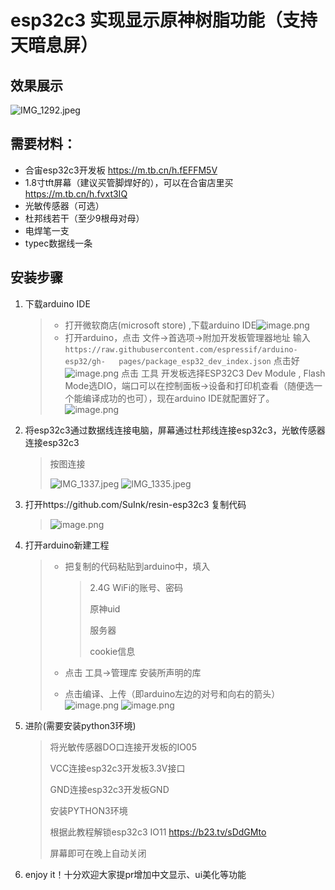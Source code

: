 # esp32c3 实现显示原神树脂功能（支持天暗息屏）
## 效果展示
![IMG_1292.jpeg](https://s2.loli.net/2022/07/01/Do2lySqEmLNHrf1.jpg)
## 需要材料：
* 合宙esp32c3开发板 https://m.tb.cn/h.fEFFM5V
* 1.8寸tft屏幕（建议买管脚焊好的），可以在合宙店里买 https://m.tb.cn/h.fvxt3IQ
* 光敏传感器（可选）
* 杜邦线若干（至少9根母对母）
* 电焊笔一支
* typec数据线一条

## 安装步骤
1. 下载arduino IDE
	  > * 打开微软商店(microsoft store) ,下载arduino IDE![image.png](https://s2.loli.net/2022/06/30/M9FryCj8WEoSZvH.png)
	  > *  打开arduino，点击 文件->首选项->附加开发板管理器地址 输入 `https://raw.githubusercontent.com/espressif/arduino-esp32/gh-	pages/package_esp32_dev_index.json` 点击好![image.png](https://s2.loli.net/2022/06/30/KvNjeGPFMl1x2fZ.png) 
	  > 点击 工具 开发板选择ESP32C3 Dev Module , Flash Mode选DIO，端口可以在控制面板->设备和打印机查看（随便选一个能编译成功的也可），现在arduino IDE就配置好了。![image.png](https://s2.loli.net/2022/07/01/K2h6YsqCQS5UwnJ.png)

2. 将esp32c3通过数据线连接电脑，屏幕通过杜邦线连接esp32c3，光敏传感器连接esp32c3
	> 按图连接
	>
	> ![IMG_1337.jpeg](https://s2.loli.net/2022/07/01/AXvs9GzB5Rgi37Z.jpg)
	> ![IMG_1335.jpeg](https://s2.loli.net/2022/07/01/arqiT5F2EcJIX1o.jpg)


3. 打开https://github.com/SuInk/resin-esp32c3 复制代码

	> ![image.png](https://s2.loli.net/2022/07/01/AZdBSav31Jtz7WG.png)
	>

4. 打开arduino新建工程

	> * 把复制的代码粘贴到arduino中，填入
	>
	>   > 2.4G WiFi的账号、密码
	>   >
	>   > 原神uid
	>   >
	>   > 服务器
	>   >
	>   > cookie信息
	>
	> *  点击 工具->管理库 安装所声明的库
	>   
	> *  点击编译、上传（即arduino左边的对号和向右的箭头）
	>   ![image.png](https://s2.loli.net/2022/07/01/96CfwlWKtvqATQB.png)
	>   ![image.png](https://s2.loli.net/2022/07/01/1aQnXrZLeKBRzS3.png)
5. 进阶(需要安装python3环境)
	> 将光敏传感器DO口连接开发板的IO05
	>
	> VCC连接esp32c3开发板3.3V接口
	>
	> GND连接esp32c3开发板GND
	>
	> 安装PYTHON3环境
	>
	> 根据此教程解锁esp32c3 IO11 https://b23.tv/sDdGMto
	>
	>屏幕即可在晚上自动关闭
	> 
6. enjoy it！十分欢迎大家提pr增加中文显示、ui美化等功能

   